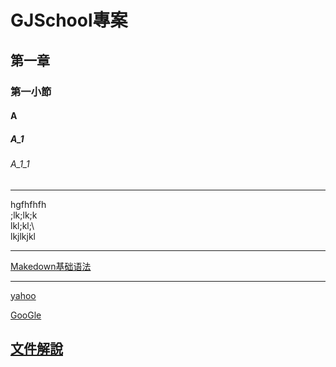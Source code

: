 # GJSchool專案
## 第一章
### 第一小節
#### A
##### A_1
###### A_1_1

<hr>
   hgfhfhfh<br>
   ;lk;lk;k<br>
   lkl;kl;\<br>
   lkjlkjkl<br>


<hr>

[Makedown基础语法](https://cnfox.github.io/2019/05/21/Makedown-language/)

<hr>

[yahoo](http://tw.yahoo.com)

[GooGle](http://www.google.com)

## [文件解說](blog/index.html)

